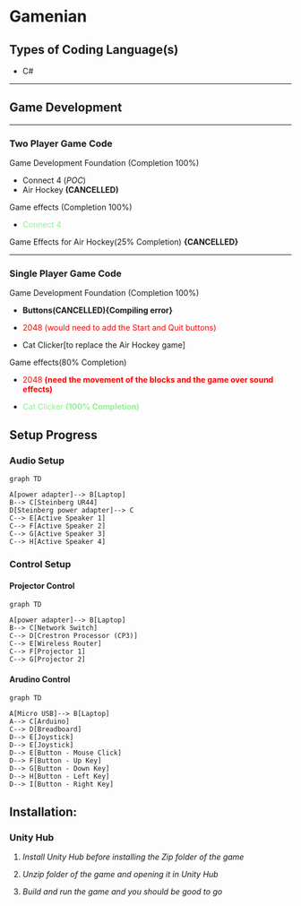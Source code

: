 # Gamenian

## Types of Coding Language(s)

- C# 

---

## Game Development

---

### Two Player Game Code

Game Development Foundation (Completion 100%)
- Connect 4 (*POC*)
- Air Hockey **(CANCELLED)**

Game effects (Completion 100%)
- <span style="color:lightgreen">Connect 4</span>

Game Effects for Air Hockey(25% Completion) **{CANCELLED}**

---

### Single Player Game Code

Game Development Foundation (Completion 100%)

- **Buttons(CANCELLED){Compiling error}**

- <span style="color:red">2048 (would need to add the Start and Quit buttons)</span>

- Cat Clicker[to replace the Air Hockey game]

Game effects(80% Completion)

- <span style="color:red">2048 **(need the movement of the blocks and the game over sound effects)**</span>

- <span style="color:lightgreen">Cat Clicker **(100% Completion)**</span>


## Setup Progress
### Audio Setup
```mermaid
graph TD

A[power adapter]--> B[Laptop]
B--> C[Steinberg UR44]
D[Steinberg power adapter]--> C
C--> E[Active Speaker 1]
C--> F[Active Speaker 2]
C--> G[Active Speaker 3]
C--> H[Active Speaker 4]

```
### Control Setup
#### Projector Control
```mermaid
graph TD

A[power adapter]--> B[Laptop]
B--> C[Network Switch]
C--> D[Crestron Processor (CP3)]
C--> E[Wireless Router]
C--> F[Projector 1]
C--> G[Projector 2]

```
#### Arudino Control
```mermaid
graph TD

A[Micro USB]--> B[Laptop]
A--> C[Arduino]
C--> D[Breadboard]
D--> E[Joystick]
D--> E[Joystick]
D--> E[Button - Mouse Click]
D--> F[Button - Up Key]
D--> G[Button - Down Key]
D--> H[Button - Left Key]
D--> I[Button - Right Key]

```

## Installation:

### Unity Hub

1) *Install Unity Hub before installing the Zip folder of the game*

2) *Unzip folder of the game and opening it in Unity Hub*

3) *Build and run the game and you should be good to go*